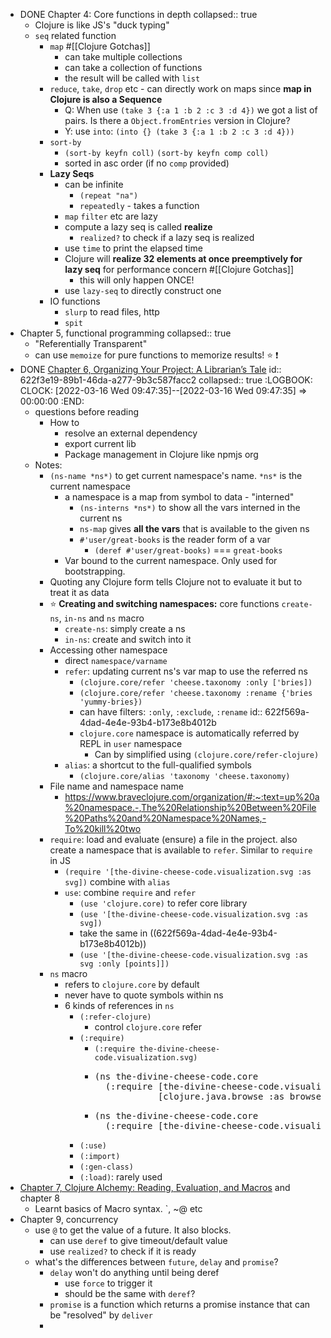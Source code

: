 - DONE Chapter 4: Core functions in depth
  collapsed:: true
	- Clojure is like JS's "duck typing"
	- `seq` related function
		- `map` #[[Clojure Gotchas]]
			- can take multiple collections
			- can take a collection of functions
			- the result will be called with `list`
		- `reduce`, `take`, `drop` etc - can directly work on maps since **map in Clojure is also a Sequence**
			- Q: When use `(take 3 {:a 1 :b 2 :c 3 :d 4})` we got a list of pairs. Is there a `Object.fromEntries` version in Clojure?
			- Y: use `into`: `(into {} (take 3 {:a 1 :b 2 :c 3 :d 4}))`
		- `sort-by`
			- `(sort-by keyfn coll)` `(sort-by keyfn comp coll)`
			- sorted in asc order (if no `comp` provided)
		- **Lazy Seqs**
			- can be infinite
				- `(repeat "na")`
				- `repeatedly` - takes a function
			- `map` `filter` etc are lazy
			- compute a lazy seq is called **realize**
				- `realized?` to check if a lazy seq is realized
			- use `time` to print the elapsed time
			- Clojure will **realize 32 elements at once preemptively for lazy seq** for performance concern #[[Clojure Gotchas]]
				- this will only happen ONCE!
			- use `lazy-seq` to directly construct one
		- IO functions
			- `slurp` to read files, http
			- `spit`
- Chapter 5, functional programming
  collapsed:: true
	- "Referentially Transparent"
	- can use `memoize` for pure functions to memorize results! ⭐ ❗
- DONE [Chapter 6, Organizing Your Project: A Librarian’s Tale](https://www.braveclojure.com/organization/)
  id:: 622f3e19-89b1-46da-a277-9b3c587facc2
  collapsed:: true
  :LOGBOOK:
  CLOCK: [2022-03-16 Wed 09:47:35]--[2022-03-16 Wed 09:47:35] =>  00:00:00
  :END:
	- questions before reading
		- How to
			- resolve an external dependency
			- export current lib
			- Package management in Clojure like npmjs org
	- Notes:
		- `(ns-name *ns*)` to get current namespace's name. `*ns*` is the current namespace
			- a namespace is a map from symbol to data - "interned"
				- `(ns-interns *ns*)` to show all the vars interned in the current ns
				- `ns-map` gives **all the vars**  that is available to the given ns
				- `#'user/great-books` is the reader form of a var
					- `(deref #'user/great-books)` === `great-books`
			- Var bound to the current namespace. Only used for bootstrapping.
		- Quoting any Clojure form tells Clojure not to evaluate it but to treat it as data
		- ⭐ **Creating and switching namespaces:** core functions `create-ns`, `in-ns` and `ns` macro
			- `create-ns`: simply create a ns
			- `in-ns`: create and switch into it
		- Accessing other namespace
			- direct `namespace/varname`
			- `refer`: updating current ns's var map to use the referred ns
				- `(clojure.core/refer 'cheese.taxonomy :only ['bries])`
				- `(clojure.core/refer 'cheese.taxonomy :rename {'bries 'yummy-bries})`
				- can have filters: `:only`, `:exclude`, `:rename`
				  id:: 622f569a-4dad-4e4e-93b4-b173e8b4012b
				- `clojure.core` namespace is automatically referred by REPL in `user` namespace
					- Can by simplified using `(clojure.core/refer-clojure)`
			- `alias`: a shortcut to the full-qualified symbols
				- `(clojure.core/alias 'taxonomy 'cheese.taxonomy)`
		- File name and namespace name
			- https://www.braveclojure.com/organization/#:~:text=up%20a%20namespace.-,The%20Relationship%20Between%20File%20Paths%20and%20Namespace%20Names,-To%20kill%20two
		- `require`: load and evaluate (ensure) a file in the project. also create a namespace that is available to `refer`. Similar to `require` in JS
			- `(require '[the-divine-cheese-code.visualization.svg :as svg])` combine with `alias`
			- `use`: combine `require` and `refer`
				- `(use 'clojure.core)` to refer core library
				- `(use '[the-divine-cheese-code.visualization.svg :as svg])`
				- take the same in ((622f569a-4dad-4e4e-93b4-b173e8b4012b))
				- `(use '[the-divine-cheese-code.visualization.svg :as svg :only [points]])`
		- `ns` macro
			- refers to `clojure.core` by default
			- never have to quote symbols within ns
			- 6 kinds of references in `ns`
				- `(:refer-clojure)`
					- control `clojure.core` refer
				- `(:require)`
					- `(:require the-divine-cheese-code.visualization.svg)`
					- <pre>(ns the-divine-cheese-code.core
					    (:require [the-divine-cheese-code.visualization.svg :as svg]
					              [clojure.java.browse :as browse]))</pre>
					- <pre>(ns the-divine-cheese-code.core
					    (:require [the-divine-cheese-code.visualization.svg :refer [points]]))
					  </pre>
				- `(:use)`
				- `(:import)`
				- `(:gen-class)`
				- `(:load)`: rarely used
- [Chapter 7, Clojure Alchemy: Reading, Evaluation, and Macros](https://www.braveclojure.com/read-and-eval/) and chapter 8
	- Learnt basics of Macro syntax. \`, \~@ etc
- Chapter 9, concurrency
	- use `@` to get the value of a future. It also blocks.
		- can use `deref` to give timeout/default value
		- use `realized?` to check if it is ready
	- what's the differences between `future`, `delay` and `promise`?
		- `delay` won't do anything until being deref
			- use `force` to trigger it
			- should be the same with `deref`?
		- `promise` is a function which returns a promise instance that can be "resolved" by `deliver`
		-